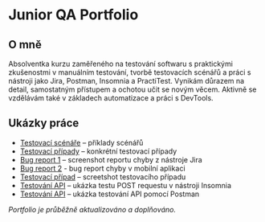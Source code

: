 # Junior QA Portfolio

## O mně
Absolventka kurzu zaměřeného na testování softwaru s praktickými zkušenostmi v manuálním testování, tvorbě testovacích scénářů a práci s nástroji jako Jira, Postman, Insomnia a PractiTest. Vynikám důrazem na detail, samostatným přístupem a ochotou učit se novým věcem. Aktivně se vzdělávám také v základech automatizace a práci s DevTools.

## Ukázky práce
- [Testovací scénáře](files/Test_scenarios.md) – příklady scénářů  
- [Testovací případy](files/Test_cases.md) – konkrétní testovací případy
- [Bug report 1](images/Jira_bug.png) – screenshot reportu chyby z nástroje Jira
- [Bug report 2](files/Bug_Kontra_K_app.md) - bug report chyby v mobilní aplikaci
- [Testovací případ](files/Jira_Test_Case.md) – screetshot testovacího případu
- [Testování API](files/Insomnia_POST_OK.md) – ukázka testu POST requestu v nástroji Insomnia
- [Testování API](files/API_Postman.md) – ukázka testování API pomocí Postman

*Portfolio je průběžně aktualizováno a doplňováno.*
